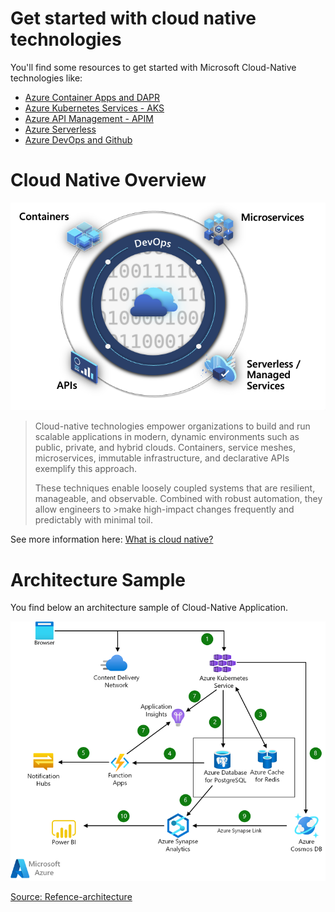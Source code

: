 # Get started with cloud native technologies

You'll find some resources to get started with Microsoft Cloud-Native technologies like:
 - [Azure Container Apps and DAPR](./aca-dapr.md)
 - [Azure Kubernetes Services - AKS](./aks.md)
 - [Azure API Management - APIM](./apim.md)
 - [Azure Serverless](./serverless.md)
 - [Azure DevOps and Github](./devops.md)
 

# Cloud Native Overview

![Cloud-Native](./media/cloud-native.png)


>Cloud-native technologies empower organizations to build and run scalable applications in modern, dynamic environments such as public, private, and hybrid clouds. Containers, service meshes, microservices, immutable infrastructure, and declarative APIs exemplify this approach.
>
>These techniques enable loosely coupled systems that are resilient, manageable, and observable. Combined with robust automation, they allow engineers to >make high-impact changes frequently and predictably with minimal toil.

See more information here: [What is cloud native?](https://learn.microsoft.com/en-us/dotnet/architecture/cloud-native/definition)

# Architecture Sample
You find below an architecture sample of Cloud-Native Application.

![Cloud-native Reference architecture](./media/cloud-native-apps.png)

[Source: Refence-architecture](https://learn.microsoft.com/en-us/azure/architecture/solution-ideas/articles/cloud-native-apps)


